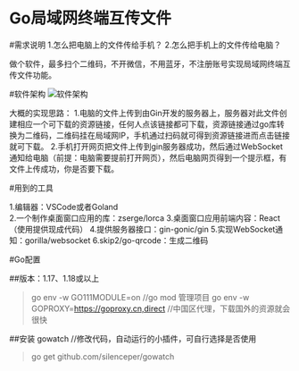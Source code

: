 # Go局域网终端互传文件

#需求说明
1.怎么把电脑上的文件传给手机？
2.怎么把手机上的文件传给电脑？

做个软件，最多扫个二维码，不开微信，不用蓝牙，不注册账号实现局域网终端互传文件功能。

#软件架构
![软件架构](https://user-images.githubusercontent.com/87600238/174656467-a9b7003c-7501-45eb-938f-72f1e8fbe31c.png)

大概的实现思路：
1.电脑的文件上传到由Gin开发的服务器上，服务器对此文件创建相应一个可下载的资源链接，任何人点该链接都可下载，资源链接通过go库转换为二维码，二维码挂在局域网IP，手机通过扫码就可得到资源链接进而点击链接就可下载。
2.手机打开网页把文件上传到gin服务器成功，然后通过WebSocket通知给电脑（前提：电脑需要提前打开网页），然后电脑网页得到一个提示框，有文件上传成功，你是否要下载。

#用到的工具

1.编辑器：VSCode或者Goland  
2.一个制作桌面窗口应用的库：zserge/lorca
3.桌面窗口应用前端内容：React（使用提供现成代码）
4.提供服务器接口：gin-gonic/gin
5.实现WebSocket通知：gorilla/websocket
6.skip2/go-qrcode：生成二维码

#Go配置

##版本：1.17、1.18或以上

> go env -w GO111MODULE=on    //go mod 管理项目
> go env -w GOPROXY=https://goproxy.cn,direct  //中国区代理，下载国外的资源就会很快

##安装 gowatch  //修改代码，自动运行的小插件，可自行选择是否使用  
> go get github.com/silenceper/gowatch

 

